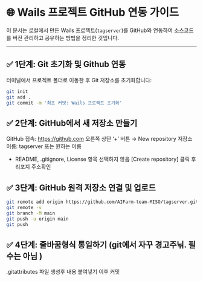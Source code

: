 # 🌐 Wails 프로젝트 GitHub 연동 가이드

이 문서는 로컬에서 만든 Wails 프로젝트(`tagserver`)를 GitHub와 연동하여 소스코드를 버전 관리하고 공유하는 방법을 정리한 것입니다.

---

## ✅ 1단계: Git 초기화 및 Github 연동

터미널에서 프로젝트 폴더로 이동한 후 Git 저장소를 초기화합니다:

```bash
git init
git add .
git commit -m '최초 커밋: Wails 프로젝트 초기화' 
```

## ✅ 2단계: GitHub에서 새 저장소 만들기
GitHub 접속: https://github.com
오른쪽 상단 ‘+’ 버튼 → New repository
저장소 이름: tagserver 또는 원하는 이름
- README, .gitignore, License 항목 선택하지 않음
[Create repository] 클릭 후 리포지 주소확인

## ✅ 3단계: GitHub 원격 저장소 연결 및 업로드

```bash
git remote add origin https://github.com/AIFarm-team-MISO/tagserver.git
git remote -v
git branch -M main
git push -u origin main
git push

```
## ✅ 4단계: 줄바꿈형식 통일하기 (git에서 자꾸 경고주닊. 필수는 아님 )
.gitattributes 파일 생성후 내용 붙여넣기 
이후 커밋 




